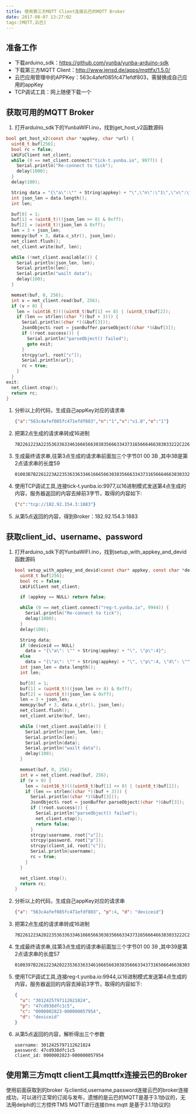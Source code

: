 ```yaml
---
title: 使用第三方MQTT Client连接云巴的MQTT Broker
date: 2017-08-07 13:27:02
tags:[MQTT,云巴]
---
```


## 准备工作

- 下载arduino_sdk：https://github.com/yunba/yunba-arduino-sdk
- 下载第三方MQTT Client：http://www.jensd.de/apps/mqttfx/1.5.0/
- 云巴应用管理中的APPKey：563c4afef085fc471efdf803，需替换成自己应用的appKey
- TCP调试工具：网上随便下载一个

## 获取可用的MQTT Broker

1. 打开arduino_sdk下的YunbaWIFI.ino，找到get_host_v2函数源码​

```c
bool get_host_v2(const char *appkey, char *url) {
  uint8_t buf[256];
  bool rc = false;
  LWiFiClient net_client;
  while (0 == net_client.connect("tick-t.yunba.io", 9977)) {
    Serial.println("Re-connect to tick");
    delay(1000);
  }
  delay(100);

  String data = "{\"a\":\"" + String(appkey) + "\",\"n\":\"1\",\"v\":\"v1.0\",\"o\":\"1\"}";
  int json_len = data.length();
  int len;

  buf[0] = 1;
  buf[1] = (uint8_t)((json_len >> 8) & 0xff);
  buf[2] = (uint8_t)(json_len & 0xff);
  len = 3 + json_len;
  memcpy(buf + 3, data.c_str(), json_len);
  net_client.flush();
  net_client.write(buf, len);

  while (!net_client.available()) {
    Serial.println(json_len, len);
    Serial.println(len);
    Serial.println("wailt data");
    delay(100);
  }

  memset(buf, 0, 256);
  int v = net_client.read(buf, 256);
  if (v > 0) {
    len = (uint16_t)(((uint8_t)buf[1] << 8) | (uint8_t)buf[2]);
    if (len == strlen((char *)(buf + 3))) {
      Serial.println((char *)(&buf[3]));
      JsonObject& root = jsonBuffer.parseObject((char *)&buf[3]);
      if (!root.success()) {
        Serial.println("parseObject() failed");
        goto exit;
      }
      strcpy(url, root["c"]);
      Serial.println(url);
      rc = true;
    }
  }
exit:
  net_client.stop();
  return rc;
}
```

1. 分析以上的代码，生成自己appKey对应的请求串

   ```json
   {"a":"563c4afef085fc471efdf803","n":"1","v":"v1.0","o":"1"}
   ```

2. 把第2点生成的请求串转成16进制

   ```
   7B2261223A22353633633461666566303835666334373165666466383033222C226E223A2231222C2276223A2276312E30222C226F223A2231227D
   ```

3. 生成最终请求串,往第3点生成的请求串前面加三个字节01 00 3B ,其中3B是第2点请求串的长度59

   ```
   01003B7B2261223A22353633633461666566303835666334373165666466383033222C226E223A2231222C2276223A2276312E30222C226F223A2231227D
   ```

4. 使用TCP调试工具,连接tick-t.yunba.io:9977,以16进制模式发送第4点生成的内容，服务器返回的内容去掉前3字节，取得的内容如下:

   ```json
   {"c":"tcp://182.92.154.3:1883"}
   ```

5. 从第5点返回的内容，得到Broker：182.92.154.3:1883

## 获取client_id、username、password

1. 打开arduino_sdk下的YunbaWIFI.ino，找到setup_with_appkey_and_devid函数源码

   ```c
   bool setup_with_appkey_and_devid(const char* appkey, const char *deviceid) {
     uint8_t buf[256];
     bool rc = false;
     LWiFiClient net_client;

     if (appkey == NULL) return false;

     while (0 == net_client.connect("reg-t.yunba.io", 9944)) {
       Serial.println("Re-connect to tick");
       delay(1000);
     }
     delay(100);

     String data;
     if (deviceid == NULL)
       data = "{\"a\": \"" + String(appkey) + "\", \"p\":4}";
     else
       data = "{\"a\": \"" + String(appkey) + "\", \"p\":4, \"d\": \"" + String(deviceid) + "\"}";
     int json_len = data.length();
     int len;

     buf[0] = 1;
     buf[1] = (uint8_t)((json_len >> 8) & 0xff);
     buf[2] = (uint8_t)(json_len & 0xff);
     len = 3 + json_len;
     memcpy(buf + 3, data.c_str(), json_len);
     net_client.flush();
     net_client.write(buf, len);

     while (!net_client.available()) {
       Serial.println(json_len, len);
       Serial.println(len);
       Serial.println(data);
       Serial.println("wailt data");
       delay(100);
     }

     memset(buf, 0, 256);
     int v = net_client.read(buf, 256);
     if (v > 0) {
       len = (uint16_t)(((uint8_t)buf[1] << 8) | (uint8_t)buf[2]);
       if (len == strlen((char *)(buf + 3))) {
         Serial.println((char *)(&buf[3]));
         JsonObject& root = jsonBuffer.parseObject((char *)&buf[3]);
         if (!root.success()) {
           Serial.println("parseObject() failed");
           net_client.stop();
           return false;
         }
         strcpy(username, root["u"]);
         strcpy(password, root["p"]);
         strcpy(client_id, root["c"]);
         Serial.println(username);
         rc = true;
       }
     }

     net_client.stop();
     return rc;
   }
   ```

2. 分析以上的代码，生成自己appKey对应的请求串

   ```json
   {"a": "563c4afef085fc471efdf803", "p":4, "d": "deviceid"}
   ```

3. 把第2点生成的请求串转成16进制

   ```
   7B2261223A2022353633633461666566303835666334373165666466383033222C202270223A342C202264223A20226465766963656964227D
   ```

4. 生成最终请求串,往第3点生成的请求串前面加三个字节01 00 39 ,其中39是第2点请求串的长度57

   ```
   0100397B2261223A2022353633633461666566303835666334373165666466383033222C202270223A342C202264223A20226465766963656964227D
   ```

5. 使用TCP调试工具,连接reg-t.yunba.io:9944,以16进制模式发送第4点生成的内容，服务器返回的内容去掉前3字节，取得的内容如下:

   ```json
   {
     "u": "3012425797112621824",
     "p": "47cd938dfc1c5",
     "c": "0000002823-000000057954",
     "d": "deviceid"
   }
   ```

6. 从第5点返回的内容，解析得出三个参数

   ```
   username: 3012425797112621824
   password: 47cd938dfc1c5
   client_id: 0000002823-000000057954
   ```

## 使用第三方mqtt client工具mqttfx连接云巴的Broker

使用前面获取到的broker 与clientid,username,password连接云巴的broker连接成功，可以进行正常的订阅与发布，遗憾的是云巴的MQTT是基于3.1协议的，无法用delphi的三方控件TMS MQTT进行连接(tms mqtt 是基于3.1.1协议的)